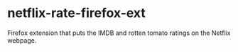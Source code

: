 netflix-rate-firefox-ext
========================

Firefox extension that puts the IMDB and rotten tomato ratings on the Netflix webpage.